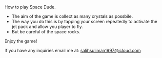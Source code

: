 How to play Space Dude.

- The aim of the game is collect as many crystals as possbile.
- The way you do this is by tapping your screen repeatedly to activate the jet pack and allow you player to fly.
- But be careful of the space rocks.

Enjoy the game!

If you have any inquiries email me at: salihsuliman1997@icloud.com
